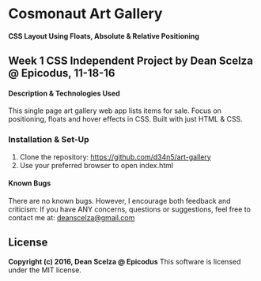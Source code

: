 # Cosmonaut Art Gallery #

#### CSS Layout Using Floats, Absolute & Relative Positioning ####

## Week 1 CSS Independent Project by Dean Scelza @ Epicodus, 11-18-16 ##

#### Description & Technologies Used ####
This single page art gallery web app lists items for sale.
Focus on positioning, floats and hover effects in CSS.
Built with just HTML & CSS.

### Installation & Set-Up ###
1. Clone the repository: https://github.com/d34n5/art-gallery
2. Use your preferred browser to open index.html

#### Known Bugs ####
There are no known bugs.  However, I encourage both feedback and criticism: If you have ANY concerns, questions or suggestions, feel free to contact me at:  deanscelza@gmail.com

## License ##
**Copyright (c) 2016, Dean Scelza @ Epicodus**
This software is licensed under the MIT license.
